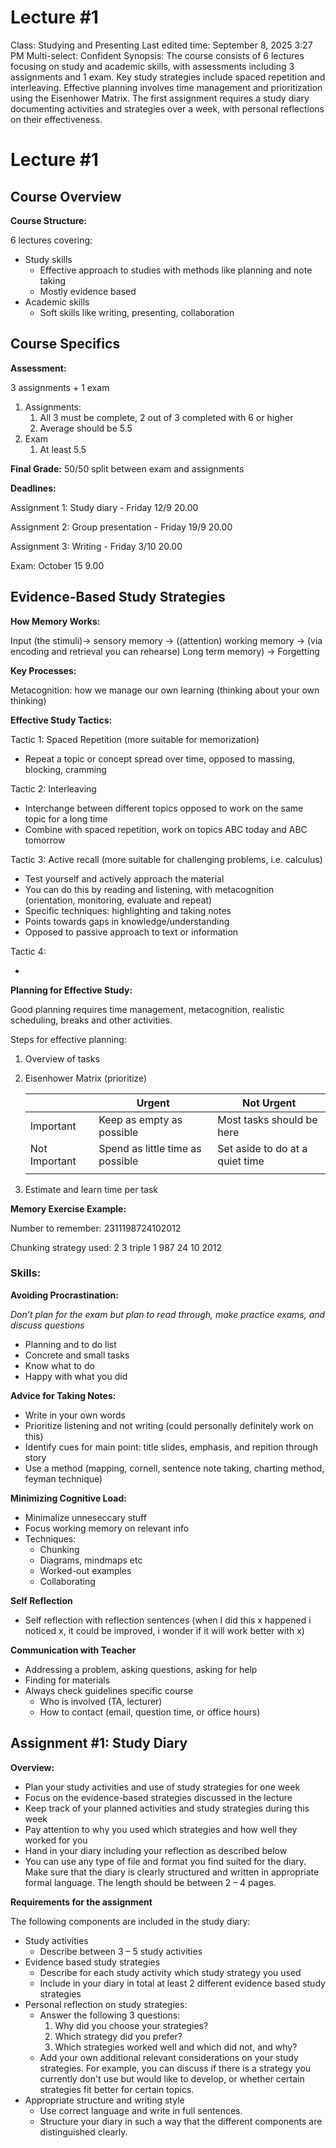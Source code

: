 # Lecture #1

Class: Studying and Presenting
Last edited time: September 8, 2025 3:27 PM
Multi-select: Confident
Synopsis: The course consists of 6 lectures focusing on study and academic skills, with assessments including 3 assignments and 1 exam. Key study strategies include spaced repetition and interleaving. Effective planning involves time management and prioritization using the Eisenhower Matrix. The first assignment requires a study diary documenting activities and strategies over a week, with personal reflections on their effectiveness.

# Lecture #1

## Course Overview

**Course Structure:**

6 lectures covering:

- Study skills
    - Effective approach to studies with methods like planning and note taking
    - Mostly evidence based
- Academic skills
    - Soft skills like writing, presenting, collaboration

## **Course Specifics**

**Assessment:**

3 assignments + 1 exam

1. Assignments:
    1. All 3 must be complete, 2 out of 3 completed with 6 or higher
    2. Average should be 5.5
2. Exam
    1. At least 5.5

**Final Grade:** 50/50 split between exam and assignments

**Deadlines:**

Assignment 1: Study diary - Friday 12/9 20.00

Assignment 2: Group presentation - Friday 19/9 20.00

Assignment 3: Writing - Friday 3/10 20.00

Exam: October 15 9.00

## Evidence-Based Study Strategies

**How Memory Works:**

Input (the stimuli)→ sensory memory → ((attention) working memory → (via encoding and retrieval you can rehearse) Long term memory) → Forgetting

**Key Processes:**

Metacognition: how we manage our own learning (thinking about your own thinking)

**Effective Study Tactics:**

Tactic 1: Spaced Repetition (more suitable for memorization)

- Repeat a topic or concept spread over time, opposed to massing, blocking, cramming

Tactic 2: Interleaving

- Interchange between different topics opposed to work on the same topic for a long time
- Combine with spaced repetition, work on topics ABC today and ABC tomorrow

Tactic 3: Active recall (more suitable for challenging problems, i.e. calculus)

- Test yourself and actively approach the material
- You can do this by reading and listening, with metacognition (orientation, monitoring, evaluate and repeat)
- Specific techniques: highlighting and taking notes
- Points towards gaps in knowledge/understanding
- Opposed to passive approach to text or information

Tactic 4:

- 

**Planning for Effective Study:**

Good planning requires time management, metacognition, realistic scheduling, breaks and other activities.

Steps for effective planning:

1. Overview of tasks
2. Eisenhower Matrix (prioritize)
    
    
    |  | Urgent | Not Urgent |
    | --- | --- | --- |
    | Important | Keep as empty as possible | Most tasks should be here |
    | Not Important | Spend as little time as possible | Set aside to do at a quiet time |
    |  |  |  |
3. Estimate and learn time per task

**Memory Exercise Example:**

Number to remember: 2311198724102012

Chunking strategy used: 2 3 triple 1 987 24 10 2012

### Skills:

**Avoiding Procrastination:**

*Don’t plan for the exam but plan to read through, make practice exams, and discuss questions*

- Planning and to do list
- Concrete and small tasks
- Know what to do
- Happy with what you did

**Advice for Taking Notes:**

- Write in your own words
- Prioritize listening and not writing (could personally definitely work on this)
- Identify cues for main point: title slides, emphasis, and repition through story
- Use a method (mapping, cornell, sentence note taking, charting method, feyman technique)

**Minimizing Cognitive Load:**

- Minimalize unneseccary stuff
- Focus working memory on relevant info
- Techniques:
    - Chunking
    - Diagrams, mindmaps etc
    - Worked-out examples
    - Collaborating

**Self Reflection**

- Self reflection with reflection sentences (when I did this x happened i noticed x, it could be improved, i wonder if it will work better with x)

**Communication with Teacher**

- Addressing a problem, asking questions, asking for help
- Finding for materials
- Always check guidelines specific course
    - Who is involved (TA, lecturer)
    - How to contact (email, question time, or office hours)

## **Assignment #1: Study Diary**

**Overview:**

- Plan your study activities and use of study strategies for one week
- Focus on the evidence-based strategies discussed in the lecture
- Keep track of your planned activities and study strategies during this week
- Pay attention to why you used which strategies and how well they worked for you
- Hand in your diary including your reflection as described below
- You can use any type of file and format you find suited for the diary. Make sure that the diary is clearly structured and written in appropriate formal language. The length should be between 2 – 4 pages.

**Requirements for the assignment**

The following components are included in the study diary:

- Study activities
    - Describe between 3 – 5 study activities
- Evidence based study strategies
    - Describe for each study activity which study strategy you used
    - Include in your diary in total at least 2 different evidence based study strategies
- Personal reflection on study strategies:
    - Answer the following 3 questions:
        1. Why did you choose your strategies?
        2. Which strategy did you prefer?
        3. Which strategies worked well and which did not, and why?
    - Add your own additional relevant considerations on your study strategies. For example, you can discuss if there is a strategy you currently don't use but would like to develop, or whether certain strategies fit better for certain topics.
- Appropriate structure and writing style
    - Use correct language and write in full sentences.
    - Structure your diary in such a way that the different components are distinguished clearly.
        
